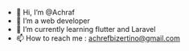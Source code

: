 - 👋 Hi, I’m @Achraf 
- 👀 I’m a web developer
- 🌱 I’m currently learning flutter and Laravel
- 📫 How to reach me : 
achrefbizertino@gmail.com

<!---
Achraf-dev/Achraf-dev is a ✨ special ✨ repository because its `README.md` (this file) appears on your GitHub profile.
You can click the Preview link to take a look at your changes.
--->
